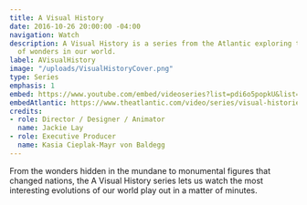 ```yaml
---
title: A Visual History
date: 2016-10-26 20:00:00 -04:00
navigation: Watch
description: A Visual History is a series from the Atlantic exploring the evolution
  of wonders in our world.
label: AVisualHistory
image: "/uploads/VisualHistoryCover.png"
type: Series
emphasis: 1
embed: https://www.youtube.com/embed/videoseries?list=pdi6o5popkU&list=PLDamP-pfOskPRiIXaJLriR0Q0LaXu688M
embedAtlantic: https://www.theatlantic.com/video/series/visual-histories/
credits:
- role: Director / Designer / Animator
  name: Jackie Lay
- role: Executive Producer
  name: Kasia Cieplak-Mayr von Baldegg
---
```


From the wonders hidden in the mundane to monumental figures that changed nations, the A Visual History series lets us watch the most interesting evolutions of our world play out in a matter of minutes.
